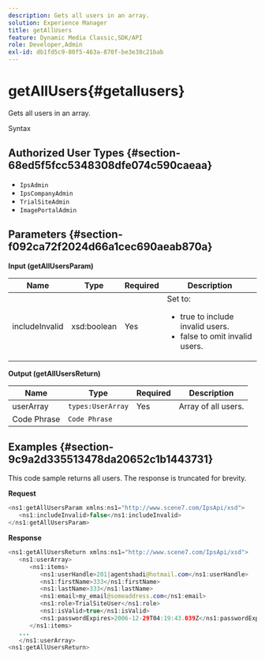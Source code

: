```yaml
---
description: Gets all users in an array.
solution: Experience Manager
title: getAllUsers
feature: Dynamic Media Classic,SDK/API
role: Developer,Admin
exl-id: db1fd5c9-80f5-463a-870f-be3e38c21bab
---
```

# getAllUsers{#getallusers}

Gets all users in an array.

 Syntax 

## Authorized User Types {#section-68ed5f5fcc5348308dfe074c590caeaa}

* `IpsAdmin` 
* `IpsCompanyAdmin` 
* `TrialSiteAdmin` 
* `ImagePortalAdmin`

## Parameters {#section-f092ca72f2024d66a1cec690aeab870a}

**Input (getAllUsersParam)** 

<table id="table_1FE6DDADBD134E6D8BD4B52F1EAD2E85"> 
 <thead> 
  <tr> 
   <th colname="col1" class="entry"> Name </th> 
   <th colname="col2" class="entry"> Type </th> 
   <th colname="col3" class="entry"> Required </th> 
   <th colname="col4" class="entry"> Description </th> 
  </tr> 
 </thead>
 <tbody> 
  <tr> 
   <td colname="col1"> <span class="codeph"> <span class="varname"> includeInvalid</span> </span> </td> 
   <td colname="col2"> <span class="codeph"> xsd:boolean</span> </td> 
   <td colname="col3"> Yes </td> 
   <td colname="col4">Set to: 
    <ul id="ul_FB9F59A8293B4CCA98E42EBF8412C77B"> 
     <li id="li_3C2E6C4D3478411FA1A34D5CBFFC8108"><span class="codeph"> true</span> to include invalid users. </li> 
     <li id="li_7FCA0DE4BE2248A690076FEC6854F5CE"><span class="codeph"> false</span> to omit invalid users. </li> 
    </ul> </td> 
  </tr> 
 </tbody> 
</table>

**Output (getAllUsersReturn)** 

|  Name  | Type  | Required  | Description  |
|---|---|---|---|
|  userArray  | `types:UserArray`  | Yes  | Array of all users.  |
|  Code Phrase  | `Code Phrase`  |  |  |

## Examples {#section-9c9a2d335513478da20652c1b1443731}

This code sample returns all users. The response is truncated for brevity.

**Request** 

```java
<ns1:getAllUsersParam xmlns:ns1="http://www.scene7.com/IpsApi/xsd">
   <ns1:includeInvalid>false</ns1:includeInvalid>
</ns1:getAllUsersParam>
```

**Response** 

```java
<ns1:getAllUsersReturn xmlns:ns1="http://www.scene7.com/IpsApi/xsd">
   <ns1:userArray>
      <ns1:items>
         <ns1:userHandle>201|agentshadi@hotmail.com</ns1:userHandle>
         <ns1:firstName>333</ns1:firstName>
         <ns1:lastName>333</ns1:lastName>
         <ns1:email>my_email@someaddress.com</ns1:email>
         <ns1:role>TrialSiteUser</ns1:role>
         <ns1:isValid>true</ns1:isValid>
         <ns1:passwordExpires>2006-12-29T04:19:43.039Z</ns1:passwordExpires>
      </ns1:items>
   ...
   </ns1:userArray>
<ns1:getAllUsersReturn>
```
